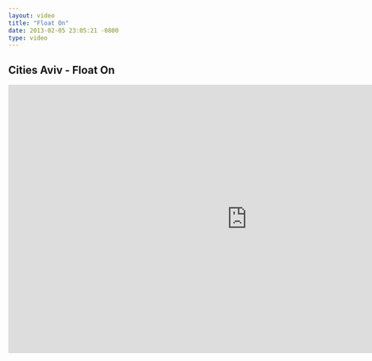 ```yaml
---
layout: video
title: "Float On"
date: 2013-02-05 23:05:21 -0800
type: video
---
```

## Cities Aviv - Float On

<iframe src="http://player.vimeo.com/video/19317411?title=0&amp;byline=0&amp;portrait=0" width="960" height="540" frameborder="0" webkitAllowFullScreen mozallowfullscreen allowFullScreen></iframe>
